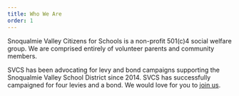 ```yaml
---
title: Who We Are
order: 1
---
```

Snoqualmie Valley Citizens for Schools is a non-profit 501(c)4 social welfare group. We are comprised entirely of volunteer parents and community members.

SVCS has been advocating for levy and bond campaigns supporting the Snoqualmie Valley School District since 2014. SVCS has successfully campaigned for four levies and a bond. We would love for you to [join us](/volunteer).
